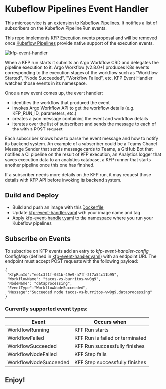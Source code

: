 # Kubeflow Pipelines Event Handler

This microservice is an extension to [Kubeflow Pipelines](https://github.com/kubeflow/pipelines). It notifies a list of subscribers on the Kubeflow Pipeline Run events.

This repo implements [KFP Execution events](https://github.com/kubeflow/pipelines/issues/4079) proposal and will be removed once [Kubeflow Pipelines](https://github.com/kubeflow/pipelines) provide native support of the execution events. 

![kfp-event-handler](images/kfp-event-handler.png)

When a KFP run starts it submits an Argo Workflow CRD and delegates the pipeline execution to it. Argo Workflow (v2.8.0+) produces K8s events corresponding to the execution stages of the workflow such as "Workflow Started", "Node Succeeded", "Workflow Failed", etc. KFP Event Handler watches those events in its namespace.

Once a new event comes up, the event handler:
 * identifies the workflow that produced the event
 * invokes Argo Workflow API to get the workflow details (e.g. KFP_RUN_ID, parameters, etc.)
 * creates a json message containing the event and workflow details
 * iterates over the list of subscribers and sends the message to each of the with a POST request

 Each subscriber knows how to parse the event message and how to notify its backend system. An example of a subscriber could be a Teams Chanel Message Sender that sends message cards to Teams, a GitHub Bot that notifies a CI pipeline on the result of KFP execution, an Analytics logger that saves execution data to an analytics database, a KFP runner that starts another pipeline once this one has finished.

 If a subscriber needs more details on the KFP run, it may request those details with KFP API before invoking its backend system.  

## Build and Deploy
* Build and push an image with this [Dockerfile](src/Dockerfile)
* Update [kfp-event-handler.yaml](src/kfp-event-handler.yaml) with your image name and tag
* Apply [kfp-event-handler.yaml](src/kfp-event-handler.yaml) to the namespace where you run your Kubeflow pipelines


## Subscribe on Events
To subscribe on KFP events add an entry to *kfp-event-handler-config* ConfigMap (defined in [kfp-event-handler.yaml](src/kfp-event-handler.yaml)) with an endpoint URI. The endpoint must accept POST requests with the following payload:
```
{
 "KfpRunId":"ee1c3f1f-031b-49e9-a7ff-2f7a54c11b95",
 "WorkflowName": "tacos-vs-burritos-vw8g9",
 "NodeName": "dataprocessing",
 "EventType":"WorkflowNodeSucceeded",
 "Message":"Succeeded node tacos-vs-burritos-vw8g9.dataprocessing"
}
```

### Currently supported event types:
Event                 | Occurs when
----------------------|-----------------------------------------------
WorkflowRunning       | KFP Run starts           
WorkflowFailed        | KFP Run is failed or terminated 
WorkflowSucceeded     | KFP Run successfully finishes   
WorkflowNodeFailed    | KFP Step fails                 
WorkflowNodeSucceeded | KFP Step successfully finishes  


## Enjoy!
